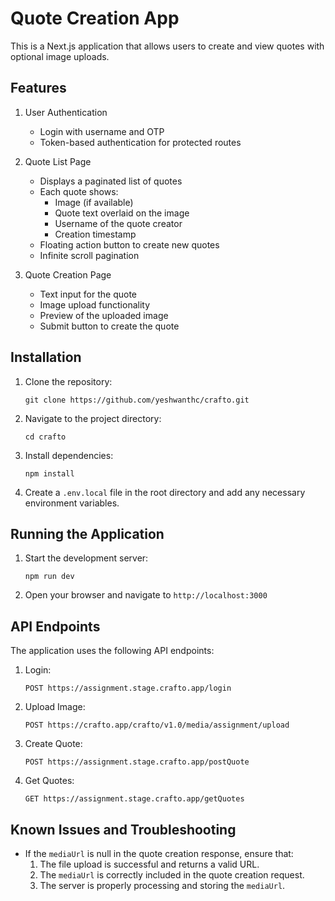 # Quote Creation App

This is a Next.js application that allows users to create and view quotes with optional image uploads.

## Features

1. User Authentication
   - Login with username and OTP
   - Token-based authentication for protected routes

2. Quote List Page
   - Displays a paginated list of quotes
   - Each quote shows:
     - Image (if available)
     - Quote text overlaid on the image
     - Username of the quote creator
     - Creation timestamp
   - Floating action button to create new quotes
   - Infinite scroll pagination

3. Quote Creation Page
   - Text input for the quote
   - Image upload functionality
   - Preview of the uploaded image
   - Submit button to create the quote

## Installation

1. Clone the repository:
   ```
   git clone https://github.com/yeshwanthc/crafto.git
   ```

2. Navigate to the project directory:
   ```
   cd crafto
   ```

3. Install dependencies:
   ```
   npm install
   ```

4. Create a `.env.local` file in the root directory and add any necessary environment variables.

## Running the Application

1. Start the development server:
   ```
   npm run dev
   ```

2. Open your browser and navigate to `http://localhost:3000`

## API Endpoints

The application uses the following API endpoints:

1. Login:
   ```
   POST https://assignment.stage.crafto.app/login
   ```

2. Upload Image:
   ```
   POST https://crafto.app/crafto/v1.0/media/assignment/upload
   ```

3. Create Quote:
   ```
   POST https://assignment.stage.crafto.app/postQuote
   ```

4. Get Quotes:
   ```
   GET https://assignment.stage.crafto.app/getQuotes
   ```

## Known Issues and Troubleshooting

- If the `mediaUrl` is null in the quote creation response, ensure that:
  1. The file upload is successful and returns a valid URL.
  2. The `mediaUrl` is correctly included in the quote creation request.
  3. The server is properly processing and storing the `mediaUrl`.

